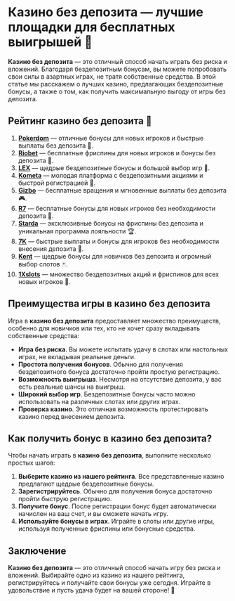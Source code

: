 # Казино без депозита — лучшие площадки для бесплатных выигрышей 🎰

**Казино без депозита** — это отличный способ начать играть без риска и вложений. Благодаря бездепозитным бонусам, вы можете попробовать свои силы в азартных играх, не тратя собственные средства. В этой статье мы расскажем о лучших казино, предлагающих бездепозитные бонусы, а также о том, как получить максимальную выгоду от игры без депозита.

## Рейтинг казино без депозита 🎯

1. **[Pokerdom](https://brandplay.link/4k77v2yx)** — отличные бонусы для новых игроков и быстрые выплаты без депозита 🎲.
2. **[Riobet](https://brandplay.link/7xBLTPyj)** — бесплатные фриспины для новых игроков и бонусы без депозита 🎁.
3. **[LEX](https://brandplay.link/zW4hdDFV)** — щедрые бездепозитные бонусы и большой выбор игр 💸.
4. **[Kometa](https://brandplay.link/8ZymQJV8)** — молодая платформа с бездепозитными акциями и быстрой регистрацией 🌟.
5. **[Gizbo](https://brandplay.link/bprXw4YV)** — бесплатные вращения и мгновенные выплаты без депозита 🎮.
6. **[R7](https://brandplay.link/bMd3Yjsw)** — бесплатные бонусы для новых игроков без необходимости депозита 🎰.
7. **[Starda](https://brandplay.link/fB7xwRFL)** — эксклюзивные бонусы на фриспины без депозита и уникальная программа лояльности 🏆.
8. **[7K](https://brandplay.link/BvQyFShp)** — быстрые выплаты и бонусы для игроков без необходимости внесения депозита 🎉.
9. **[Kent](https://brandplay.link/Fv2WP3js)** — щедрые бонусы для новичков без депозита и огромный выбор слотов 🃏.
10. **[1Xslots](https://brandplay.link/hSB1khtr)** — множество бездепозитных акций и фриспинов для всех новых игроков 🎰.

## Преимущества игры в казино без депозита

Игра в **казино без депозита** предоставляет множество преимуществ, особенно для новичков или тех, кто не хочет сразу вкладывать собственные средства:

- **Игра без риска**. Вы можете испытать удачу в слотах или настольных играх, не вкладывая реальные деньги.
- **Простота получения бонусов**. Обычно для получения бездепозитного бонуса достаточно пройти простую регистрацию.
- **Возможность выигрыша**. Несмотря на отсутствие депозита, у вас есть реальные шансы на выигрыш.
- **Широкий выбор игр**. Бездепозитные бонусы часто можно использовать на различных слотах или других играх.
- **Проверка казино**. Это отличная возможность протестировать казино перед внесением депозита.

## Как получить бонус в казино без депозита?

Чтобы начать играть в **казино без депозита**, выполните несколько простых шагов:

1. **Выберите казино из нашего рейтинга**. Все представленные казино предлагают щедрые бездепозитные бонусы.
2. **Зарегистрируйтесь**. Обычно для получения бонуса достаточно пройти быструю регистрацию.
3. **Получите бонус**. После регистрации бонус будет автоматически начислен на ваш счет, и вы сможете начать игру.
4. **Используйте бонусы в играх**. Играйте в слоты или другие игры, используя полученные фриспины или бонусные средства.

## Заключение

**Казино без депозита** — это отличный способ начать игру без риска и вложений. Выбирайте одно из казино из нашего рейтинга, регистрируйтесь и получайте свои бонусы уже сегодня. Играйте в удовольствие и пусть удача будет на вашей стороне! 🎰
